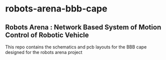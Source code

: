 robots-arena-bbb-cape
=====================

Robots Arena : Network Based System of Motion Control of Robotic Vehicle
------------------------------------------------------------------------

This repo contains the schematics and pcb layouts for the BBB cape designed for the robots arena project
